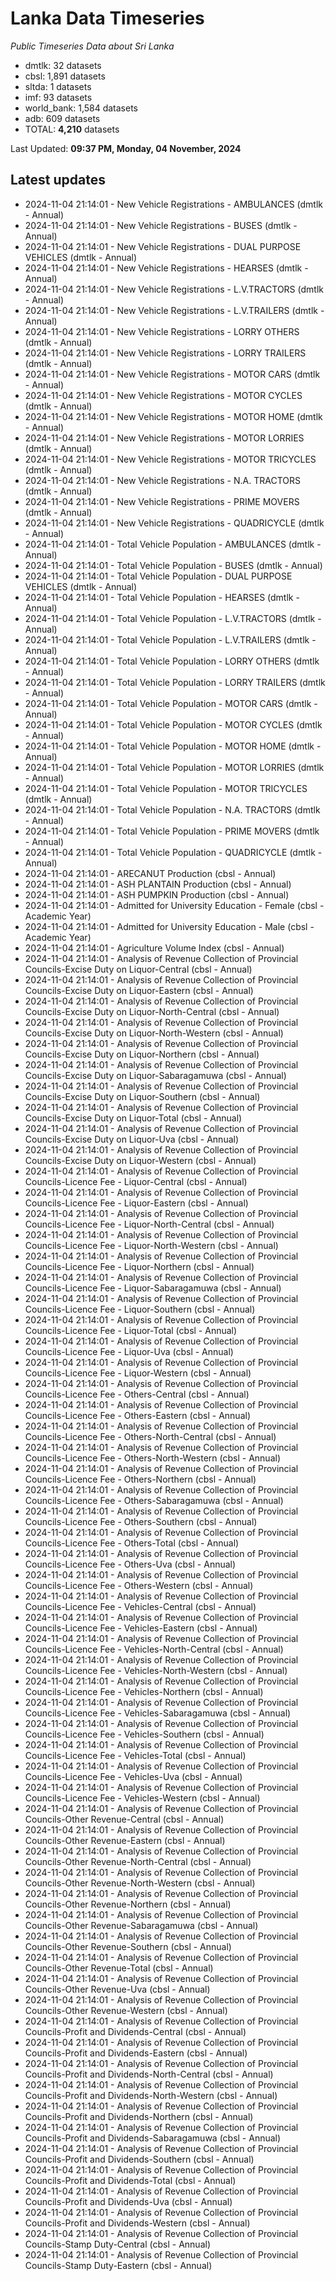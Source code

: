 # Lanka Data Timeseries
*Public Timeseries Data about Sri Lanka*

* dmtlk: 32 datasets
* cbsl: 1,891 datasets
* sltda: 1 datasets
* imf: 93 datasets
* world_bank: 1,584 datasets
* adb: 609 datasets
* TOTAL: **4,210** datasets

Last Updated: **09:37 PM, Monday, 04 November, 2024**

## Latest updates

* 2024-11-04 21:14:01 - New Vehicle Registrations - AMBULANCES (dmtlk - Annual)
* 2024-11-04 21:14:01 - New Vehicle Registrations - BUSES (dmtlk - Annual)
* 2024-11-04 21:14:01 - New Vehicle Registrations - DUAL PURPOSE VEHICLES (dmtlk - Annual)
* 2024-11-04 21:14:01 - New Vehicle Registrations - HEARSES (dmtlk - Annual)
* 2024-11-04 21:14:01 - New Vehicle Registrations - L.V.TRACTORS (dmtlk - Annual)
* 2024-11-04 21:14:01 - New Vehicle Registrations - L.V.TRAILERS (dmtlk - Annual)
* 2024-11-04 21:14:01 - New Vehicle Registrations - LORRY OTHERS (dmtlk - Annual)
* 2024-11-04 21:14:01 - New Vehicle Registrations - LORRY TRAILERS (dmtlk - Annual)
* 2024-11-04 21:14:01 - New Vehicle Registrations - MOTOR CARS (dmtlk - Annual)
* 2024-11-04 21:14:01 - New Vehicle Registrations - MOTOR CYCLES (dmtlk - Annual)
* 2024-11-04 21:14:01 - New Vehicle Registrations - MOTOR HOME (dmtlk - Annual)
* 2024-11-04 21:14:01 - New Vehicle Registrations - MOTOR LORRIES (dmtlk - Annual)
* 2024-11-04 21:14:01 - New Vehicle Registrations - MOTOR TRICYCLES (dmtlk - Annual)
* 2024-11-04 21:14:01 - New Vehicle Registrations - N.A. TRACTORS (dmtlk - Annual)
* 2024-11-04 21:14:01 - New Vehicle Registrations - PRIME MOVERS (dmtlk - Annual)
* 2024-11-04 21:14:01 - New Vehicle Registrations - QUADRICYCLE (dmtlk - Annual)
* 2024-11-04 21:14:01 - Total Vehicle Population - AMBULANCES (dmtlk - Annual)
* 2024-11-04 21:14:01 - Total Vehicle Population - BUSES (dmtlk - Annual)
* 2024-11-04 21:14:01 - Total Vehicle Population - DUAL PURPOSE VEHICLES (dmtlk - Annual)
* 2024-11-04 21:14:01 - Total Vehicle Population - HEARSES (dmtlk - Annual)
* 2024-11-04 21:14:01 - Total Vehicle Population - L.V.TRACTORS (dmtlk - Annual)
* 2024-11-04 21:14:01 - Total Vehicle Population - L.V.TRAILERS (dmtlk - Annual)
* 2024-11-04 21:14:01 - Total Vehicle Population - LORRY OTHERS (dmtlk - Annual)
* 2024-11-04 21:14:01 - Total Vehicle Population - LORRY TRAILERS (dmtlk - Annual)
* 2024-11-04 21:14:01 - Total Vehicle Population - MOTOR CARS (dmtlk - Annual)
* 2024-11-04 21:14:01 - Total Vehicle Population - MOTOR CYCLES (dmtlk - Annual)
* 2024-11-04 21:14:01 - Total Vehicle Population - MOTOR HOME (dmtlk - Annual)
* 2024-11-04 21:14:01 - Total Vehicle Population - MOTOR LORRIES (dmtlk - Annual)
* 2024-11-04 21:14:01 - Total Vehicle Population - MOTOR TRICYCLES (dmtlk - Annual)
* 2024-11-04 21:14:01 - Total Vehicle Population - N.A. TRACTORS (dmtlk - Annual)
* 2024-11-04 21:14:01 - Total Vehicle Population - PRIME MOVERS (dmtlk - Annual)
* 2024-11-04 21:14:01 - Total Vehicle Population - QUADRICYCLE (dmtlk - Annual)
* 2024-11-04 21:14:01 - ARECANUT Production (cbsl - Annual)
* 2024-11-04 21:14:01 - ASH PLANTAIN Production (cbsl - Annual)
* 2024-11-04 21:14:01 - ASH PUMPKIN Production (cbsl - Annual)
* 2024-11-04 21:14:01 - Admitted for University Education - Female (cbsl - Academic Year)
* 2024-11-04 21:14:01 - Admitted for University Education - Male (cbsl - Academic Year)
* 2024-11-04 21:14:01 - Agriculture Volume Index (cbsl - Annual)
* 2024-11-04 21:14:01 - Analysis of Revenue Collection of Provincial Councils-Excise Duty on Liquor-Central (cbsl - Annual)
* 2024-11-04 21:14:01 - Analysis of Revenue Collection of Provincial Councils-Excise Duty on Liquor-Eastern (cbsl - Annual)
* 2024-11-04 21:14:01 - Analysis of Revenue Collection of Provincial Councils-Excise Duty on Liquor-North-Central (cbsl - Annual)
* 2024-11-04 21:14:01 - Analysis of Revenue Collection of Provincial Councils-Excise Duty on Liquor-North-Western (cbsl - Annual)
* 2024-11-04 21:14:01 - Analysis of Revenue Collection of Provincial Councils-Excise Duty on Liquor-Northern (cbsl - Annual)
* 2024-11-04 21:14:01 - Analysis of Revenue Collection of Provincial Councils-Excise Duty on Liquor-Sabaragamuwa (cbsl - Annual)
* 2024-11-04 21:14:01 - Analysis of Revenue Collection of Provincial Councils-Excise Duty on Liquor-Southern (cbsl - Annual)
* 2024-11-04 21:14:01 - Analysis of Revenue Collection of Provincial Councils-Excise Duty on Liquor-Total (cbsl - Annual)
* 2024-11-04 21:14:01 - Analysis of Revenue Collection of Provincial Councils-Excise Duty on Liquor-Uva (cbsl - Annual)
* 2024-11-04 21:14:01 - Analysis of Revenue Collection of Provincial Councils-Excise Duty on Liquor-Western (cbsl - Annual)
* 2024-11-04 21:14:01 - Analysis of Revenue Collection of Provincial Councils-Licence Fee - Liquor-Central (cbsl - Annual)
* 2024-11-04 21:14:01 - Analysis of Revenue Collection of Provincial Councils-Licence Fee - Liquor-Eastern (cbsl - Annual)
* 2024-11-04 21:14:01 - Analysis of Revenue Collection of Provincial Councils-Licence Fee - Liquor-North-Central (cbsl - Annual)
* 2024-11-04 21:14:01 - Analysis of Revenue Collection of Provincial Councils-Licence Fee - Liquor-North-Western (cbsl - Annual)
* 2024-11-04 21:14:01 - Analysis of Revenue Collection of Provincial Councils-Licence Fee - Liquor-Northern (cbsl - Annual)
* 2024-11-04 21:14:01 - Analysis of Revenue Collection of Provincial Councils-Licence Fee - Liquor-Sabaragamuwa (cbsl - Annual)
* 2024-11-04 21:14:01 - Analysis of Revenue Collection of Provincial Councils-Licence Fee - Liquor-Southern (cbsl - Annual)
* 2024-11-04 21:14:01 - Analysis of Revenue Collection of Provincial Councils-Licence Fee - Liquor-Total (cbsl - Annual)
* 2024-11-04 21:14:01 - Analysis of Revenue Collection of Provincial Councils-Licence Fee - Liquor-Uva (cbsl - Annual)
* 2024-11-04 21:14:01 - Analysis of Revenue Collection of Provincial Councils-Licence Fee - Liquor-Western (cbsl - Annual)
* 2024-11-04 21:14:01 - Analysis of Revenue Collection of Provincial Councils-Licence Fee - Others-Central (cbsl - Annual)
* 2024-11-04 21:14:01 - Analysis of Revenue Collection of Provincial Councils-Licence Fee - Others-Eastern (cbsl - Annual)
* 2024-11-04 21:14:01 - Analysis of Revenue Collection of Provincial Councils-Licence Fee - Others-North-Central (cbsl - Annual)
* 2024-11-04 21:14:01 - Analysis of Revenue Collection of Provincial Councils-Licence Fee - Others-North-Western (cbsl - Annual)
* 2024-11-04 21:14:01 - Analysis of Revenue Collection of Provincial Councils-Licence Fee - Others-Northern (cbsl - Annual)
* 2024-11-04 21:14:01 - Analysis of Revenue Collection of Provincial Councils-Licence Fee - Others-Sabaragamuwa (cbsl - Annual)
* 2024-11-04 21:14:01 - Analysis of Revenue Collection of Provincial Councils-Licence Fee - Others-Southern (cbsl - Annual)
* 2024-11-04 21:14:01 - Analysis of Revenue Collection of Provincial Councils-Licence Fee - Others-Total (cbsl - Annual)
* 2024-11-04 21:14:01 - Analysis of Revenue Collection of Provincial Councils-Licence Fee - Others-Uva (cbsl - Annual)
* 2024-11-04 21:14:01 - Analysis of Revenue Collection of Provincial Councils-Licence Fee - Others-Western (cbsl - Annual)
* 2024-11-04 21:14:01 - Analysis of Revenue Collection of Provincial Councils-Licence Fee - Vehicles-Central (cbsl - Annual)
* 2024-11-04 21:14:01 - Analysis of Revenue Collection of Provincial Councils-Licence Fee - Vehicles-Eastern (cbsl - Annual)
* 2024-11-04 21:14:01 - Analysis of Revenue Collection of Provincial Councils-Licence Fee - Vehicles-North-Central (cbsl - Annual)
* 2024-11-04 21:14:01 - Analysis of Revenue Collection of Provincial Councils-Licence Fee - Vehicles-North-Western (cbsl - Annual)
* 2024-11-04 21:14:01 - Analysis of Revenue Collection of Provincial Councils-Licence Fee - Vehicles-Northern (cbsl - Annual)
* 2024-11-04 21:14:01 - Analysis of Revenue Collection of Provincial Councils-Licence Fee - Vehicles-Sabaragamuwa (cbsl - Annual)
* 2024-11-04 21:14:01 - Analysis of Revenue Collection of Provincial Councils-Licence Fee - Vehicles-Southern (cbsl - Annual)
* 2024-11-04 21:14:01 - Analysis of Revenue Collection of Provincial Councils-Licence Fee - Vehicles-Total (cbsl - Annual)
* 2024-11-04 21:14:01 - Analysis of Revenue Collection of Provincial Councils-Licence Fee - Vehicles-Uva (cbsl - Annual)
* 2024-11-04 21:14:01 - Analysis of Revenue Collection of Provincial Councils-Licence Fee - Vehicles-Western (cbsl - Annual)
* 2024-11-04 21:14:01 - Analysis of Revenue Collection of Provincial Councils-Other Revenue-Central (cbsl - Annual)
* 2024-11-04 21:14:01 - Analysis of Revenue Collection of Provincial Councils-Other Revenue-Eastern (cbsl - Annual)
* 2024-11-04 21:14:01 - Analysis of Revenue Collection of Provincial Councils-Other Revenue-North-Central (cbsl - Annual)
* 2024-11-04 21:14:01 - Analysis of Revenue Collection of Provincial Councils-Other Revenue-North-Western (cbsl - Annual)
* 2024-11-04 21:14:01 - Analysis of Revenue Collection of Provincial Councils-Other Revenue-Northern (cbsl - Annual)
* 2024-11-04 21:14:01 - Analysis of Revenue Collection of Provincial Councils-Other Revenue-Sabaragamuwa (cbsl - Annual)
* 2024-11-04 21:14:01 - Analysis of Revenue Collection of Provincial Councils-Other Revenue-Southern (cbsl - Annual)
* 2024-11-04 21:14:01 - Analysis of Revenue Collection of Provincial Councils-Other Revenue-Total (cbsl - Annual)
* 2024-11-04 21:14:01 - Analysis of Revenue Collection of Provincial Councils-Other Revenue-Uva (cbsl - Annual)
* 2024-11-04 21:14:01 - Analysis of Revenue Collection of Provincial Councils-Other Revenue-Western (cbsl - Annual)
* 2024-11-04 21:14:01 - Analysis of Revenue Collection of Provincial Councils-Profit and Dividends-Central (cbsl - Annual)
* 2024-11-04 21:14:01 - Analysis of Revenue Collection of Provincial Councils-Profit and Dividends-Eastern (cbsl - Annual)
* 2024-11-04 21:14:01 - Analysis of Revenue Collection of Provincial Councils-Profit and Dividends-North-Central (cbsl - Annual)
* 2024-11-04 21:14:01 - Analysis of Revenue Collection of Provincial Councils-Profit and Dividends-North-Western (cbsl - Annual)
* 2024-11-04 21:14:01 - Analysis of Revenue Collection of Provincial Councils-Profit and Dividends-Northern (cbsl - Annual)
* 2024-11-04 21:14:01 - Analysis of Revenue Collection of Provincial Councils-Profit and Dividends-Sabaragamuwa (cbsl - Annual)
* 2024-11-04 21:14:01 - Analysis of Revenue Collection of Provincial Councils-Profit and Dividends-Southern (cbsl - Annual)
* 2024-11-04 21:14:01 - Analysis of Revenue Collection of Provincial Councils-Profit and Dividends-Total (cbsl - Annual)
* 2024-11-04 21:14:01 - Analysis of Revenue Collection of Provincial Councils-Profit and Dividends-Uva (cbsl - Annual)
* 2024-11-04 21:14:01 - Analysis of Revenue Collection of Provincial Councils-Profit and Dividends-Western (cbsl - Annual)
* 2024-11-04 21:14:01 - Analysis of Revenue Collection of Provincial Councils-Stamp Duty-Central (cbsl - Annual)
* 2024-11-04 21:14:01 - Analysis of Revenue Collection of Provincial Councils-Stamp Duty-Eastern (cbsl - Annual)